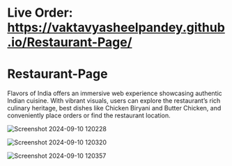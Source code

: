# Live Order: https://vaktavyasheelpandey.github.io/Restaurant-Page/
# Restaurant-Page
Flavors of India offers an immersive web experience showcasing authentic Indian cuisine. With vibrant visuals, users can explore the restaurant’s rich culinary heritage, best dishes like Chicken Biryani and Butter Chicken, and conveniently place orders or find the restaurant location.

![Screenshot 2024-09-10 120228](https://github.com/user-attachments/assets/be39f1db-7151-42f8-b8df-015c06e73cb6)


![Screenshot 2024-09-10 120320](https://github.com/user-attachments/assets/e763abac-28e0-4477-a156-96bf4e9324bd)


![Screenshot 2024-09-10 120357](https://github.com/user-attachments/assets/a50abd73-5f67-41c1-aeee-af5eafbb5d98)

